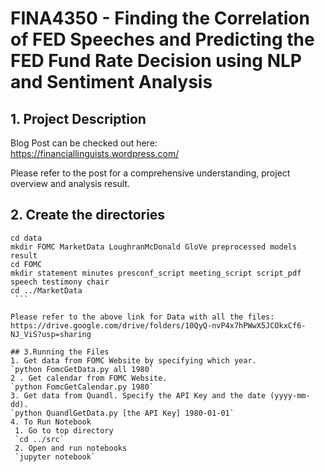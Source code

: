 # FINA4350 - Finding the Correlation of FED Speeches and Predicting the FED Fund Rate Decision using NLP and Sentiment Analysis


## 1. Project Description
Blog Post can be checked out here: https://financiallinguists.wordpress.com/

Please refer to the post for a comprehensive understanding, project overview and analysis result.

## 2. Create the directories
   ```
   cd data
   mkdir FOMC MarketData LoughranMcDonald GloVe preprocessed models result
   cd FOMC
   mkdir statement minutes presconf_script meeting_script script_pdf speech testimony chair
   cd ../MarketData
    ```

Please refer to the above link for Data with all the files: https://drive.google.com/drive/folders/10QyQ-nvP4x7hPWwX5JCOkxCf6-NJ_ViS?usp=sharing 

## 3.Running the Files
1. Get data from FOMC Website by specifying which year.
   `python FomcGetData.py all 1980`
2 . Get calendar from FOMC Website.
   `python FomcGetCalendar.py 1980`
3. Get data from Quandl. Specify the API Key and the date (yyyy-mm-dd).
   `python QuandlGetData.py [the API Key] 1980-01-01`
4. To Run Notebook
    1. Go to top directory
    `cd ../src`
    2. Open and run notebooks
    `jupyter notebook`